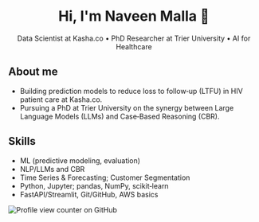 <div align="center">

# Hi, I'm Naveen Malla 👋

Data Scientist at Kasha.co • PhD Researcher at Trier University • AI for Healthcare

</div>

## About me
- Building prediction models to reduce loss to follow‑up (LTFU) in HIV patient care at Kasha.co.
- Pursuing a PhD at Trier University on the synergy between Large Language Models (LLMs) and Case‑Based Reasoning (CBR).

## Skills
- ML (predictive modeling, evaluation)
- NLP/LLMs and CBR
- Time Series & Forecasting; Customer Segmentation
- Python, Jupyter; pandas, NumPy, scikit‑learn
- FastAPI/Streamlit, Git/GitHub, AWS basics

![Profile view counter on GitHub](https://komarev.com/ghpvc/?username=naveen-malla)